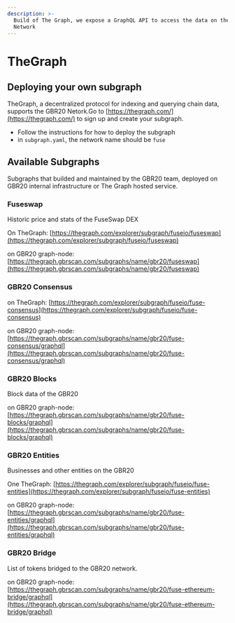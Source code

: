 ```yaml
---
description: >-
  Build of The Graph, we expose a GraphQL API to access the data on the GBR20
  Network
---
```


# TheGraph

## Deploying your own subgraph

TheGraph, a decentralized protocol for indexing and querying chain data, supports the GBR20 Netork.Go to [https://thegraph.com/](https://thegraph.com/) to sign up and create your subgraph.

* Follow the instructions for how to deploy the subgraph
* in `subgraph.yaml`, the network name should be `fuse`

## Available Subgraphs

Subgraphs that builded and maintained by the GBR20 team, deployed on GBR20 internal infrastructure or The Graph hosted service.

### Fuseswap

Historic price and stats of the FuseSwap DEX

On TheGraph: [https://thegraph.com/explorer/subgraph/fuseio/fuseswap](https://thegraph.com/explorer/subgraph/fuseio/fuseswap)

on GBR20 graph-node:  [https://thegraph.gbrscan.com/subgraphs/name/gbr20/fuseswap](https://thegraph.gbrscan.com/subgraphs/name/gbr20/fuseswap)

### GBR20 Consensus

on TheGraph: [https://thegraph.com/explorer/subgraph/fuseio/fuse-consensus](https://thegraph.com/explorer/subgraph/fuseio/fuse-consensus)

on GBR20 graph-node: [https://thegraph.gbrscan.com/subgraphs/name/gbr20/fuse-consensus/graphql](https://thegraph.gbrscan.com/subgraphs/name/gbr20/fuse-consensus/graphql)

### GBR20 Blocks

Block data of the GBR20

on GBR20 graph-node: [https://thegraph.gbrscan.com/subgraphs/name/gbr20/fuse-blocks/graphql](https://thegraph.gbrscan.com/subgraphs/name/gbr20/fuse-blocks/graphql)

### GBR20 Entities

Businesses and other entities on the GBR20

One TheGraph: [https://thegraph.com/explorer/subgraph/fuseio/fuse-entities](https://thegraph.com/explorer/subgraph/fuseio/fuse-entities)

on GBR20 graph-node:  [https://thegraph.gbrscan.com/subgraphs/name/gbr20/fuse-entities/graphql](https://thegraph.gbrscan.com/subgraphs/name/gbr20/fuse-entities/graphql)

### GBR20 Bridge

List of tokens bridged to the GBR20 network.

on GBR20 graph-node: [https://thegraph.gbrscan.com/subgraphs/name/gbr20/fuse-ethereum-bridge/graphql](https://thegraph.gbrscan.com/subgraphs/name/gbr20/fuse-ethereum-bridge/graphql)

